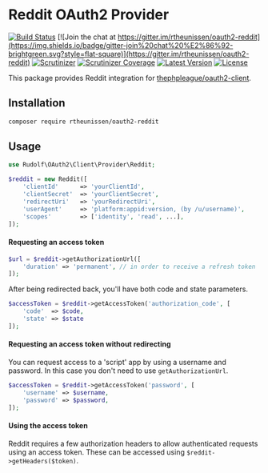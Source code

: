 # Reddit OAuth2 Provider

[![Build Status](https://img.shields.io/travis/rtheunissen/oauth2-reddit.svg?style=flat-square)](https://travis-ci.org/rtheunissen/oauth2-reddit)
[![Join the chat at https://gitter.im/rtheunissen/oauth2-reddit](https://img.shields.io/badge/gitter-join%20chat%20%E2%86%92-brightgreen.svg?style=flat-square)](https://gitter.im/rtheunissen/oauth2-reddit)
[![Scrutinizer](https://img.shields.io/scrutinizer/g/rtheunissen/oauth2-reddit.svg?style=flat-square)]()
[![Scrutinizer Coverage](https://img.shields.io/scrutinizer/coverage/g/rtheunissen/oauth2-reddit.svg?style=flat-square)]()
[![Latest Version](https://img.shields.io/packagist/v/rtheunissen/oauth2-reddit.svg?style=flat-square)](https://packagist.org/packages/rtheunissen/oauth2-reddit)
[![License](https://img.shields.io/packagist/l/rtheunissen/oauth2-reddit.svg?style=flat-square)](https://packagist.org/packages/rtheunissen/oauth2-reddit)


This package provides Reddit integration for [thephpleague/oauth2-client](https://github.com/thephpleague/oauth2-client).

## Installation

```sh
composer require rtheunissen/oauth2-reddit
```

## Usage

```php
use Rudolf\OAuth2\Client\Provider\Reddit;

$reddit = new Reddit([
    'clientId'      => 'yourClientId',
    'clientSecret'  => 'yourClientSecret',
    'redirectUri'   => 'yourRedirectUri',
    'userAgent'     => 'platform:appid:version, (by /u/username)',
    'scopes'        => ['identity', 'read', ...],
]);
```

#### Requesting an access token 

```php
$url = $reddit->getAuthorizationUrl([
    'duration' => 'permanent', // in order to receive a refresh token
]);
```


After being redirected back, you'll have both code and state parameters.

```php
$accessToken = $reddit->getAccessToken('authorization_code', [
    'code'  => $code,
    'state' => $state
]);
```

#### Requesting an access token without redirecting

You can request access to a 'script' app by using a username and password.
In this case you don't need to use `getAuthorizationUrl`.

```php
$accessToken = $reddit->getAccessToken('password', [
    'username' => $username,
    'password' => $password,
]);

```


#### Using the access token

Reddit requires a few authorization headers to allow authenticated requests using an access token. 
These can be accessed using `$reddit->getHeaders($token)`.
